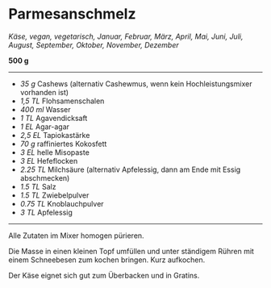 # Parmesanschmelz

*Käse, vegan, vegetarisch, Januar, Februar, März, April, Mai, Juni, Juli, August, September, Oktober, November, Dezember*

**500 g**

---

- *35 g* Cashews (alternativ Cashewmus, wenn kein Hochleistungsmixer vorhanden ist)
- *1,5 TL* Flohsamenschalen
- *400 ml* Wasser
- *1 TL* Agavendicksaft
- *1 EL* Agar-agar
- *2,5 EL* Tapiokastärke
- *70 g* raffiniertes Kokosfett
- *3 EL* helle Misopaste
- *3 EL* Hefeflocken
- *2.25 TL* Milchsäure (alternativ Apfelessig, dann am Ende mit Essig abschmecken)
- *1.5 TL* Salz
- *1.5 TL* Zwiebelpulver
- *0.75 TL* Knoblauchpulver
- *3 TL* Apfelessig

---

Alle Zutaten im Mixer homogen pürieren.

Die Masse in einen kleinen Topf umfüllen und unter ständigem Rühren mit einem Schneebesen zum kochen bringen. Kurz aufkochen.

Der Käse eignet sich gut zum Überbacken und in Gratins.
